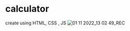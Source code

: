 # calculator
create using HTML, CSS , JS
![01 11 2022_13 02 49_REC](https://user-images.githubusercontent.com/81979505/199499661-a53211ca-a7c2-4289-babb-7230dcb93bc0.png)
